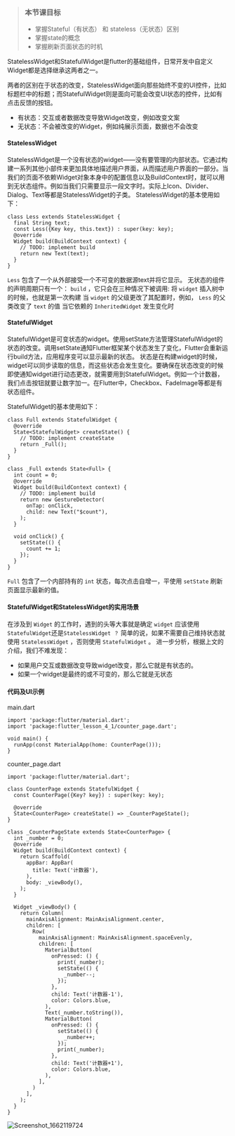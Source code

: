 > ### 本节课⽬标
> 
> - 掌握Stateful（有状态） 和 stateless（⽆状态）区别
> - 掌握state的概念
> - 掌握刷新⻚⾯状态的时机



StatelessWidget和StatefulWidget是flutter的基础组件，⽇常开发中⾃定义Widget都是选择继承这两者之⼀。

两者的区别在于状态的改变，StatelessWidget⾯向那些始终不变的UI控件，⽐如标题栏中的标题；⽽StatefulWidget则是⾯向可能会改变UI状态的控件，⽐如有点击反馈的按钮。

- 有状态：交互或者数据改变导致Widget改变，例如改变⽂案
- ⽆状态：不会被改变的Widget，例如纯展示⻚⾯，数据也不会改变


#### StatelessWidget

StatelessWidget是⼀个没有状态的widget——没有要管理的内部状态。它通过构建⼀系列其他⼩部件来更加具体地描述⽤户界⾯，从⽽描述⽤户界⾯的⼀部分。当我们的⻚⾯不依赖Widget对象本身中的配置信息以及BuildContext时，就可以⽤到⽆状态组件。例如当我们只需要显示⼀段⽂字时。实际上Icon、Divider、Dialog、Text等都是StatelessWidget的⼦类。 StatelessWidget的基本使⽤如下：



```
class Less extends StatelessWidget {
  final String text;
  const Less({Key key, this.text}) : super(key: key);
  @override
  Widget build(BuildContext context) {
    // TODO: implement build
    return new Text(text);
  }
}
```


`Less` 包含了⼀个从外部接受⼀个不可变的数据源text并将它显示。 ⽆状态的组件的声明周期只有⼀个： `build` ，它只会在三种情况下被调⽤:
将 `widget` 插⼊树中的时候，也就是第⼀次构建 当 `widget` 的⽗级更改了其配置时，例如， `Less` 的⽗类改变了 `text` 的值 当它依赖的 `InheritedWidget` 发⽣变化时

#### StatefulWidget

StatefulWidget是可变状态的widget。使⽤setState⽅法管理StatefulWidget的状态的改变。调⽤setState通知Flutter框架某个状态发⽣了变化，Flutter会重新运⾏build⽅法，应⽤程序变可以显示最新的状态。 状态是在构建widget的时候，widget可以同步读取的信息，⽽这些状态会发⽣变化。要确保在状态改变的时候即使通知widget进⾏动态更改，就需要⽤到StatefulWidget。例如⼀个计数器，我们点击按钮就要让数字加⼀。在Flutter中，Checkbox、FadeImage等都是有状态组件。

StatefulWidget的基本使⽤如下：


```
class Full extends StatefulWidget {
  @override
  State<StatefulWidget> createState() {
    // TODO: implement createState
    return _Full();
  }
}

class _Full extends State<Full> {
  int count = 0;
  @override
  Widget build(BuildContext context) {
    // TODO: implement build
    return new GestureDetector(
      onTap: onClick,
      child: new Text("$count"),
    );
  }

  void onClick() {
    setState(() {
      count += 1;
    });
  }
}

```


`Full` 包含了⼀个内部持有的 `int` 状态，每次点击⾃增⼀，平使⽤ `setState` 刷新⻚⾯显示最新的值。

#### StatefulWidget和StatelessWidget的实⽤场景

在涉及到 `Widget` 的⼯作时，遇到的头等⼤事就是确定 `widget` 应该使⽤
`StatefulWidget`还是`StatelessWidget ？` 简单的说，如果不需要⾃⼰维持状态就使⽤ `StatelessWidget` ，否则使⽤ `StatefulWidget` 。 进⼀步分析，根据上⽂的介绍，我们不难发现：

- 如果⽤户交互或数据改变导致widget改变，那么它就是有状态的。
- 如果⼀个widget是最终的或不可变的，那么它就是⽆状态

#### 代码及UI示例

main.dart

```
import 'package:flutter/material.dart';
import 'package:flutter_lesson_4_1/counter_page.dart';

void main() {
  runApp(const MaterialApp(home: CounterPage()));
}

```

counter_page.dart


```
import 'package:flutter/material.dart';

class CounterPage extends StatefulWidget {
  const CounterPage({Key? key}) : super(key: key);

  @override
  State<CounterPage> createState() => _CounterPageState();
}

class _CounterPageState extends State<CounterPage> {
  int _number = 0;
  @override
  Widget build(BuildContext context) {
    return Scaffold(
      appBar: AppBar(
        title: Text('计数器'),
      ),
      body: _viewBody(),
    );
  }

  Widget _viewBody() {
    return Column(
      mainAxisAlignment: MainAxisAlignment.center,
      children: [
        Row(
          mainAxisAlignment: MainAxisAlignment.spaceEvenly,
          children: [
            MaterialButton(
              onPressed: () {
                print(_number);
                setState(() {
                  _number--;
                });
              },
              child: Text('计数器-1'),
              color: Colors.blue,
            ),
            Text(_number.toString()),
            MaterialButton(
              onPressed: () {
                setState(() {
                  _number++;
                });
                print(_number);
              },
              child: Text('计数器+1'),
              color: Colors.blue,
            ),
          ],
        )
      ],
    );
  }
}

```

![Screenshot_1662119724](https://note.youdao.com/yws/public/resource/fb03b92ee6943b8c1984c9c0d87d8f79/94A30EA3475B4D6F873A3BE78785422E?ynotemdtimestamp=1662121135087)